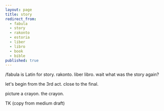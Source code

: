 ```yaml
---
layout: page
title: story
redirect_from:
  - fabula
  - story
  - rakonto
  - estoria
  - liber
  - libro
  - book
  - bible
published: true
---
```


/fabula is Latin for story. rakonto. liber libro. wait what was the story again?

let's begin from the 3rd act. close to the final.

picture a crayon. the crayon.

TK (copy from medium draft)
